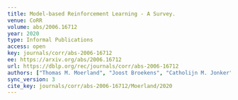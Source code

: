 ```yaml
---
title: Model-based Reinforcement Learning - A Survey.
venue: CoRR
volume: abs/2006.16712
year: 2020
type: Informal Publications
access: open
key: journals/corr/abs-2006-16712
ee: https://arxiv.org/abs/2006.16712
url: https://dblp.org/rec/journals/corr/abs-2006-16712
authors: ["Thomas M. Moerland", "Joost Broekens", "Catholijn M. Jonker"]
sync_version: 3
cite_key: journals/corr/abs-2006-16712/Moerland/2020
---
```

